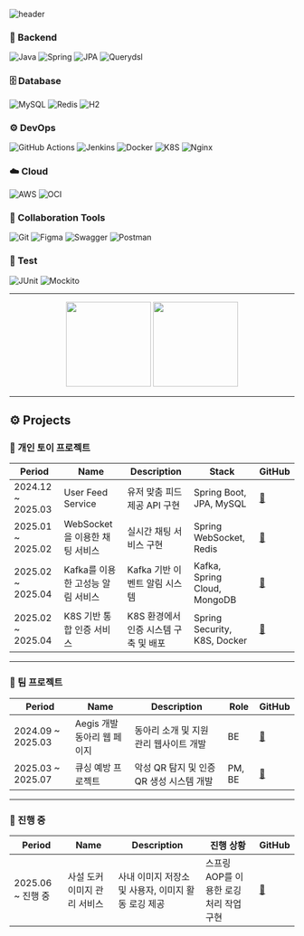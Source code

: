 ![header](https://capsule-render.vercel.app/api?type=wave&color=auto&height=300&section=header&text=HARVEY&fontSize=90&desc=Minseok's%20GitHub%20Profile&descAlignY=65&descAlign=62)

### 🧰 Backend
![Java](https://img.shields.io/badge/Java-007396?style=for-the-badge&logo=java&logoColor=white)
![Spring](https://img.shields.io/badge/Spring-6DB33F?style=for-the-badge&logo=spring&logoColor=white)
![JPA](https://img.shields.io/badge/JPA-59666C?style=for-the-badge&logo=hibernate&logoColor=white)
![Querydsl](https://img.shields.io/badge/Querydsl-009688?style=for-the-badge)

### 🗄️ Database
![MySQL](https://img.shields.io/badge/MySQL-4479A1?style=for-the-badge&logo=mysql&logoColor=white)
![Redis](https://img.shields.io/badge/Redis-DC382D?style=for-the-badge&logo=redis&logoColor=white)
![H2](https://img.shields.io/badge/H2-1F92B9?style=for-the-badge&logo=h2&logoColor=white)

### ⚙️ DevOps
![GitHub Actions](https://img.shields.io/badge/GitHub%20Actions-2088FF?style=for-the-badge&logo=githubactions&logoColor=white)
![Jenkins](https://img.shields.io/badge/Jenkins-D24939?style=for-the-badge&logo=jenkins&logoColor=white)
![Docker](https://img.shields.io/badge/Docker-2496ED?style=for-the-badge&logo=docker&logoColor=white)
![K8S](https://img.shields.io/badge/Kubernetes-326CE5?style=for-the-badge&logo=kubernetes&logoColor=white)
![Nginx](https://img.shields.io/badge/Nginx-009639?style=for-the-badge&logo=nginx&logoColor=white)

### ☁️ Cloud
![AWS](https://img.shields.io/badge/AWS-232F3E?style=for-the-badge&logo=amazonaws&logoColor=white)
![OCI](https://img.shields.io/badge/Oracle%20Cloud%20Infrastructure-F80000?style=for-the-badge&logo=oracle&logoColor=white)

### 🤝 Collaboration Tools
![Git](https://img.shields.io/badge/Git-F05032?style=for-the-badge&logo=git&logoColor=white)
![Figma](https://img.shields.io/badge/Figma-F24E1E?style=for-the-badge&logo=figma&logoColor=black)
![Swagger](https://img.shields.io/badge/Swagger-85EA2D?style=for-the-badge&logo=swagger&logoColor=black)
![Postman](https://img.shields.io/badge/Postman-FF6C37?style=for-the-badge&logo=postman&logoColor=white)

### 🧪 Test
![JUnit](https://img.shields.io/badge/JUnit-25A162?style=for-the-badge&logo=junit5&logoColor=white)
![Mockito](https://img.shields.io/badge/Mockito-45B8D8?style=for-the-badge)

---

<div align="center">
  <img src="https://github-readme-stats.vercel.app/api?username=mayfifth99&show_icons=true" height="150"/>
  <img src="http://mazassumnida.wtf/api/generate_badge?boj=alstjr971" height="150"/>
</div>

---

## ⚙️ Projects

### 🧪 개인 토이 프로젝트

| Period           | Name                              | Description                                 | Stack                         | GitHub |
|------------------|-----------------------------------|---------------------------------------------|-------------------------------|--------|
| 2024.12 ~ 2025.03 | User Feed Service                 | 유저 맞춤 피드 제공 API 구현                 | Spring Boot, JPA, MySQL       | [🔗](https://github.com/MAYFIFTH99/twitter) |
| 2025.01 ~ 2025.02 | WebSocket을 이용한 채팅 서비스    | 실시간 채팅 서비스 구현                     | Spring WebSocket, Redis       | [🔗](https://github.com/MAYFIFTH99/websocket) |
| 2025.02 ~ 2025.04 | Kafka를 이용한 고성능 알림 서비스 | Kafka 기반 이벤트 알림 시스템               | Kafka, Spring Cloud, MongoDB  | [🔗](https://github.com/MAYFIFTH99/kafka-notification) |
| 2025.02 ~ 2025.04 | K8S 기반 통합 인증 서비스              | K8S 환경에서 인증 시스템 구축 및 배포        | Spring Security, K8S, Docker  | [🔗](https://github.com/MAYFIFTH99/k8s-auth) |

---

### 👥 팀 프로젝트

| Period           | Name                              | Description                                  | Role         | GitHub |
|------------------|-----------------------------------|----------------------------------------------|--------------|--------|
| 2024.09 ~ 2025.03 | Aegis 개발 동아리 웹 페이지       | 동아리 소개 및 지원 관리 웹사이트 개발        | BE           | [🔗](https://github.com/MAYFIFTH99/aegis-server) |
| 2025.03 ~ 2025.07 | 큐싱 예방 프로젝트                | 악성 QR 탐지 및 인증 QR 생성 시스템 개발      | PM, BE       | [🔗](https://github.com/MAYFIFTH99/QRust-BE) |

---

### 🔧 진행 중

| Period           | Name                              | Description                                     | 진행 상황                             | GitHub |
|------------------|-----------------------------------|-------------------------------------------------|----------------------------------------|--------|
| 2025.06 ~ 진행 중 | 사설 도커 이미지 관리 서비스     | 사내 이미지 저장소 및 사용자, 이미지 활동 로깅 제공 | 스프링 AOP를 이용한 로깅 처리 작업 구현 | [🔗](https://github.com/MAYFIFTH99/docker-registry) |

